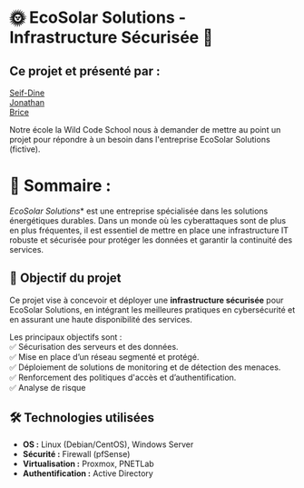 # 🌞 EcoSolar Solutions - Infrastructure Sécurisée 🔐 

## Ce projet et présenté par :

[Seif-Dine](https://github.com/Azouka)
<br>[Jonathan](https://github.com/Tropa-001)
<br>[Brice](https://github.com/bbrice28)

 Notre école la Wild Code School nous à demander de mettre au point un projet pour répondre à un besoin dans l'entreprise EcoSolar Solutions (fictive). 
 
 # 📌 Sommaire :

*EcoSolar Solutions** est une entreprise spécialisée dans les solutions énergétiques durables. 
Dans un monde où les cyberattaques sont de plus en plus fréquentes, il est essentiel de mettre en place une infrastructure IT robuste et sécurisée pour protéger les données et garantir la continuité des services.  

## 🎯 Objectif du projet  
Ce projet vise à concevoir et déployer une **infrastructure sécurisée** pour EcoSolar Solutions, en intégrant les meilleures pratiques en cybersécurité et en assurant une haute disponibilité des services.  

Les principaux objectifs sont :  
✅ Sécurisation des serveurs et des données.  
✅ Mise en place d’un réseau segmenté et protégé.  
✅ Déploiement de solutions de monitoring et de détection des menaces.  
✅ Renforcement des politiques d'accès et d’authentification.  
✅ Analyse de risque

## 🛠️ Technologies utilisées  
- **OS :** Linux (Debian/CentOS), Windows Server 
- **Sécurité :** Firewall (pfSense)
- **Virtualisation :** Proxmox, PNETLab  
- **Authentification :** Active Directory  
